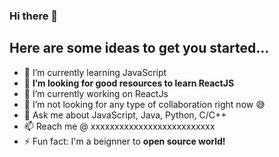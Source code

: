 ### Hi there 👋


<h2> Here are some ideas to get you started... </h2>

- 🌱 I’m currently learning JavaScript
- 🤔 <strong>I’m looking for good resources to learn ReactJS </strong>
- 🔭 I’m currently working on ReactJs
- 👯 I’m not looking for any type of collaboration right now 😅
- 💬 Ask me about JavaScript, Java, Python, C/C++
- 📫 Reach me @ xxxxxxxxxxxxxxxxxxxxxxxxxx
- ⚡ Fun fact: I'm a beignner to <strong>open source world!</strong>

